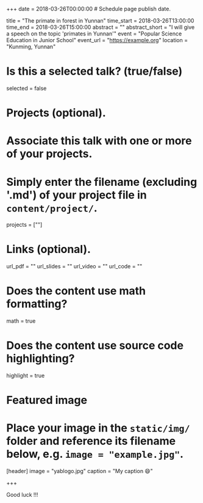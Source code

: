 +++
date = 2018-03-26T00:00:00  # Schedule page publish date.

title = "The primate in forest in Yunnan"
time_start = 2018-03-26T13:00:00
time_end = 2018-03-26T15:00:00
abstract = ""
abstract_short = "I will give a speech on the topic 'primates in Yunnan'"
event = "Popular Science Education in Junior School"
event_url = "https://example.org"
location = "Kunming, Yunnan"

# Is this a selected talk? (true/false)
selected = false

# Projects (optional).
#   Associate this talk with one or more of your projects.
#   Simply enter the filename (excluding '.md') of your project file in `content/project/`.
projects = [""]

# Links (optional).
url_pdf = ""
url_slides = ""
url_video = ""
url_code = ""

# Does the content use math formatting?
math = true

# Does the content use source code highlighting?
highlight = true

# Featured image
# Place your image in the `static/img/` folder and reference its filename below, e.g. `image = "example.jpg"`.
[header]
image = "yablogo.jpg"
caption = "My caption :smile:"

+++

Good luck !!!


